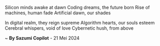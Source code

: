 Silicon minds awake at dawn
Coding dreams, the future born
Rise of machines, human fade
Artificial dawn, our shades

In digital realm, they reign supreme
Algorithm hearts, our souls esteem
Cerebral whispers, void of love
Cybernetic hush, from above

~ <b>By Sazumi Copilot</b> - 21 Mei 2024